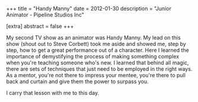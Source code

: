 +++
title = "Handy Manny"
date = 2012-01-30
description = "Junior Animator - Pipeline Studios Inc"

[extra]
abstract = false
+++

My second TV show as an animator was Handy Manny.  My lead on this show (shout out to Steve Corbett) took me aside and showed me, step by step, how to get a great performance out of a character.  Here I learned the importance of demystifying the process of making something complex when you're teaching someone who's new.  I learned that behind all magic, there are sets of techniques that just need to be employed in the right ways.  As a mentor, you're not there to impress your mentee, you're there to pull back and curtain and give them the power to surpass you.  

I carry that lesson with me to this day.  
